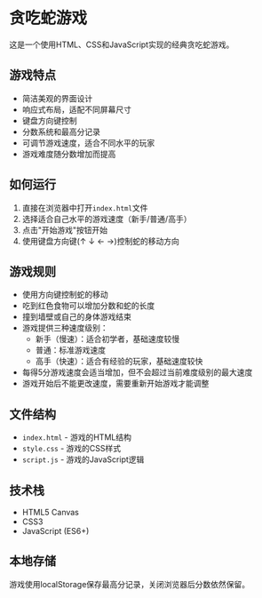 # 贪吃蛇游戏

这是一个使用HTML、CSS和JavaScript实现的经典贪吃蛇游戏。

## 游戏特点

- 简洁美观的界面设计
- 响应式布局，适配不同屏幕尺寸
- 键盘方向键控制
- 分数系统和最高分记录
- 可调节游戏速度，适合不同水平的玩家
- 游戏难度随分数增加而提高

## 如何运行

1. 直接在浏览器中打开`index.html`文件
2. 选择适合自己水平的游戏速度（新手/普通/高手）
3. 点击"开始游戏"按钮开始
4. 使用键盘方向键(↑ ↓ ← →)控制蛇的移动方向

## 游戏规则

- 使用方向键控制蛇的移动
- 吃到红色食物可以增加分数和蛇的长度
- 撞到墙壁或自己的身体游戏结束
- 游戏提供三种速度级别：
  - 新手（慢速）：适合初学者，基础速度较慢
  - 普通：标准游戏速度
  - 高手（快速）：适合有经验的玩家，基础速度较快
- 每得5分游戏速度会适当增加，但不会超过当前难度级别的最大速度
- 游戏开始后不能更改速度，需要重新开始游戏才能调整

## 文件结构

- `index.html` - 游戏的HTML结构
- `style.css` - 游戏的CSS样式
- `script.js` - 游戏的JavaScript逻辑

## 技术栈

- HTML5 Canvas
- CSS3
- JavaScript (ES6+)

## 本地存储

游戏使用localStorage保存最高分记录，关闭浏览器后分数依然保留。